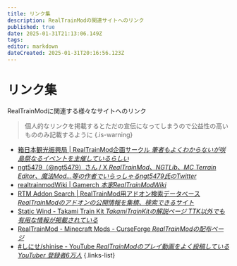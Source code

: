 ```yaml
---
title: リンク集
description: RealTrainModの関連サイトへのリンク
published: true
date: 2025-01-31T21:13:06.149Z
tags: 
editor: markdown
dateCreated: 2025-01-31T20:16:56.123Z
---
```


# リンク集
RealTrainModに関連する様々なサイトへのリンク
> 個人的なリンクを掲載するとただの宣伝になってしまうので公益性の高いもののみ記載するように
{.is-warning}


- [箱日本観光振興局 | RealTrainMod企画サークル *筆者もよくわからないが咲島祭なるイベントを主催しているらしい*](https://boxjapan.info/)
- [ngt5479（@ngt5479）さん / X *RealTrainMod、NGTLib、MC Terrain Editor、魔法Mod...等の作者でいらっしゃるngt5479氏のTwitter*](https://x.com/ngt5479)
- [realtrainmodWiki | Gamerch *本家RealTrainModWiki*](https://gamerch.com/realtrainmod/)
- [RTM Addon Search | RealTrainMod用アドオン検索データべース *RealTrainModのアドオンの公開情報を集積、検索できるサイト*](https://rtmaddon-search.com/)
- [Static Wind - Takami Train Kit *TakamiTrainKitの解説ページ TTK以外でも有用な情報が掲載されている*](https://staticwind.soragoto.net/rtm/tkmtk/index.html)
- [RealTrainMod - Minecraft Mods - CurseForge *RealTrainModの配布ページ*](https://www.curseforge.com/minecraft/mc-mods/realtrainmod)
- [#しにせ/shinise - YouTube *RealTrainModのプレイ動画をよく投稿しているYouTuber 登録者6万人*](https://www.youtube.com/@shinise)
{.links-list}
